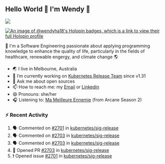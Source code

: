 ## Hello World 👋 I'm Wendy 🧃 
![](https://komarev.com/ghpvc/?username=wendy-ha18)

[![An image of @wendyha18's Holopin badges, which is a link to view their full Holopin profile](https://holopin.me/wendyha18)](https://holopin.io/@wendyha18)

🌱 I'm a Software Engineering passionate about applying programming knowledge to enhance the quality of life, particularly in the fields of healthcare, renewable engergy, and climate change 🌎

- 🌏 I live in Melbourne, Australia
- 🔭 I’m currently working on [Kubernetes Release Team](https://github.com/kubernetes/sig-release/tree/master) since v1.31
- 💬 Ask me about open sources
- 📫 How to reach me: my [Email](mailto:wendyha.sut@gmail.com) or [Linkedin](https://www.linkedin.com/in/wendyha-sut/)
- 😄 Pronouns: she/her
- 🎧 Listening to: [Ma Meilleure Ennemie](https://www.youtube.com/watch?v=1F3OGIFnW1k) (from Arcane Season 2)

### :zap: Recent Activity

<!--START_SECTION:activity-->
1. 🗣 Commented on [#2701](https://github.com/kubernetes/sig-release/issues/2701#issuecomment-2550899982) in [kubernetes/sig-release](https://github.com/kubernetes/sig-release)
2. 🗣 Commented on [#2703](https://github.com/kubernetes/sig-release/pull/2703#issuecomment-2550834161) in [kubernetes/sig-release](https://github.com/kubernetes/sig-release)
3. 🗣 Commented on [#2703](https://github.com/kubernetes/sig-release/pull/2703#issuecomment-2550808701) in [kubernetes/sig-release](https://github.com/kubernetes/sig-release)
4. 💪 Opened PR [#2703](https://github.com/kubernetes/sig-release/pull/2703) in [kubernetes/sig-release](https://github.com/kubernetes/sig-release)
5. ❗ Opened issue [#2701](https://github.com/kubernetes/sig-release/issues/2701) in [kubernetes/sig-release](https://github.com/kubernetes/sig-release)
<!--END_SECTION:activity-->
